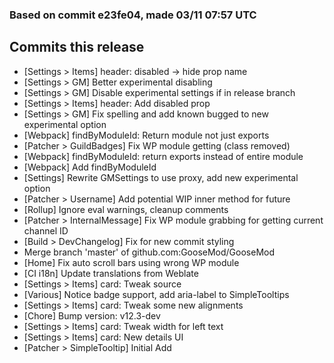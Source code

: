 ### Based on commit e23fe04, made 03/11 07:57 UTC
## Commits this release
  - [Settings > Items] header: disabled -> hide prop name
  - [Settings > GM] Better experimental disabling
  - [Settings > GM] Disable experimental settings if in release branch
  - [Settings > Items] header: Add disabled prop
  - [Settings > GM] Fix spelling and add known bugged to new experimental option
  - [Webpack] findByModuleId: Return module not just exports
  - [Patcher > GuildBadges] Fix WP module getting (class removed)
  - [Webpack] findByModuleId: return exports instead of entire module
  - [Webpack] Add findByModuleId
  - [Settings] Rewrite GMSettings to use proxy, add new experimental option
  - [Patcher > Username] Add potential WIP inner method for future
  - [Rollup] Ignore eval warnings, cleanup comments
  - [Patcher > InternalMessage] Fix WP module grabbing for getting current channel ID
  - [Build > DevChangelog] Fix for new commit styling
  - Merge branch 'master' of github.com:GooseMod/GooseMod
  - [Home] Fix auto scroll bars using wrong WP module
  - [CI i18n] Update translations from Weblate
  - [Settings > Items] card: Tweak source
  - [Various] Notice badge support, add aria-label to SimpleTooltips
  - [Settings > Items] card: Tweak some new alignments
  - [Chore] Bump version: v12.3-dev
  - [Settings > Items] card: Tweak width for left text
  - [Settings > Items] card: New details UI
  - [Patcher > SimpleTooltip] Initial Add